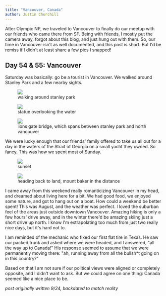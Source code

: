 ```yaml
---
title: "Vancouver, Canada"
author: Justin Churchill
---
```

After Olympic NP, we traveled to Vancouver to finally do our meetup with our friends who came there from SF. Being with friends, I mostly put the camera away, forgot about this blog, and just hung out with them. So, our time in Vancouver isn't as well documented, and this post is short. But I'd be remiss if I didn't at least share a few pics I snapped!

## Day 54 & 55: Vancouver
<!-- 8/13, 8/14 vancouver -->

Saturday was basically: go be a tourist in Vancouver. We walked around Stanley Park and a few nearby sights.

<!-- walking around stanley park -->
<figure>
    <img src="https://lh3.googleusercontent.com/pw/AL9nZEXik1Xbn9FIwk-dr9xmnheYwJw-sqGbfTU5iz7SmxdxdGc3td6OhAZ80XLTOuP5dFJVg8XtfQ0DhpCQpdZki3oEIMHUe_GDihQ5-Ch_BSvM89AjMzXKAyS0u1M8sjIqI0JLUNM6eOxIACYdTlbKhkw4fA=w1900-h1424-no?authuser=0">
    <figcaption>walking around stanley park</figcaption>
</figure>

<!-- siren statue -->
<figure>
    <img src="https://lh3.googleusercontent.com/pw/AL9nZEX_8u_RA2L4ZxuulhJaCv8SUXGi2CLKIOIAPxJPX4yEcNIp5Oh2wQdyaA2cBkl54tsF21P9gKVo4uqPChNnLiIZTsSdUmbcaOkA-okw1DSpdVxpWOwN6nspNjX0q4cg4Aje5uY21vLj_v-bfH3N5whnjw=w1900-h1424-no?authuser=0">
    <figcaption>statue overlooking the water</figcaption>
</figure>

<!-- vancouver bridge -->
<figure>
    <img src="https://lh3.googleusercontent.com/pw/AL9nZEWvAZw4JTMz75R1pVbmNFuD-JcyyPcsCGHADPzUehbZ2G7_RzbLzUMKKn4aYWlqHlxar-Ek1HTq5eg75Wr0tTTGL1iGCMxHmi5ogK6fXl2x8c9hBs8KniFYqqRAwMjvPf_Jbp7_KKk8gLL2RvOvzXTgbg=w1068-h1424-no?authuser=0">
    <figcaption>lions gate bridge, which spans between stanley park and north vancouver</figcaption>
</figure>

We were lucky enough that our friends' family offered to take us all out for a day in the waters of the Strait of Georgia on a small yacht they owned. So fancy. This was how we spent most of Sunday.

<!-- sunset over the water from the boat -->
<figure>
    <img src="https://lh3.googleusercontent.com/pw/AL9nZEX4j-jFYk90My2JLvVjiiTfkAyw5ZarQNMpLqPQQXyGxYvri3pT09m0UsxD_-AGpJDs_1nCyq1yA5HmQiNevPtfp3ucZl8WxF7OsrSNM7e7sdKAtb4A3J0wX6OZd0bzEovBnpocReoXIueH3q44E5GEbA=w1900-h1424-no?authuser=0">
    <figcaption>sunset</figcaption>
</figure>

<!-- front of boat headed back to land, mt baker in the distance -->
<figure>
    <img src="https://lh3.googleusercontent.com/pw/AL9nZEU-Oxd4RPgrEi2_O6RaPsxUzlAp7SwfffQJSp17s5dOXppqf3A8_1psmoUYz8FTfEVB1Cs_SVI6EUgSH78mZYb1J81I5oF4TenOgsskUS179BsPgoHL1W8YByM1ExNegZLonDcKHw3sUeMmLRnLRvo5wA=w1900-h1424-no?authuser=0">
    <figcaption>heading back to land, mount baker in the distance</figcaption>
</figure>

I came away from this weekend really romanticizing Vancouver in my head, and dreamed about living here for a bit. We had good food, we enjoyed some nature, and got to hang out on a boat. How could a weekend be better spent! This was August, and the weather was perfect. I loved the suburban feel of the areas just outside downtown Vancouver. Amazing hiking is only a few hours' drive away, and in the winter there'd be amazing skiing just a short drive up north. I know I'm extrapolating too much from just two really nice days, but it's hard not to.

I am reminded of the mechanic who fixed our first flat tire in Texas. He saw our packed trunk and asked where we were headed, and I answered, "all the way up to Canada!" His response seemed to assume that we were permanently moving there: "ah, running away from all the bullsh\*t going on in this country?"

Based on that I am not sure if our political views were aligned or completely opposite, and I didn't want to ask. But we could agree on one thing: Canada seemed like a nice place to be.

_post originally written 9/24, backdated to match reality_
